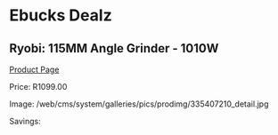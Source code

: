 
# Ebucks Dealz
## Ryobi: 115MM Angle Grinder - 1010W
[Product Page](https://www.ebucks.com/web/shop/productSelected.do?prodId=335407210&catId=336131693)

Price: R1099.00

Image: /web/cms/system/galleries/pics/prodimg/335407210_detail.jpg

Savings: 


	